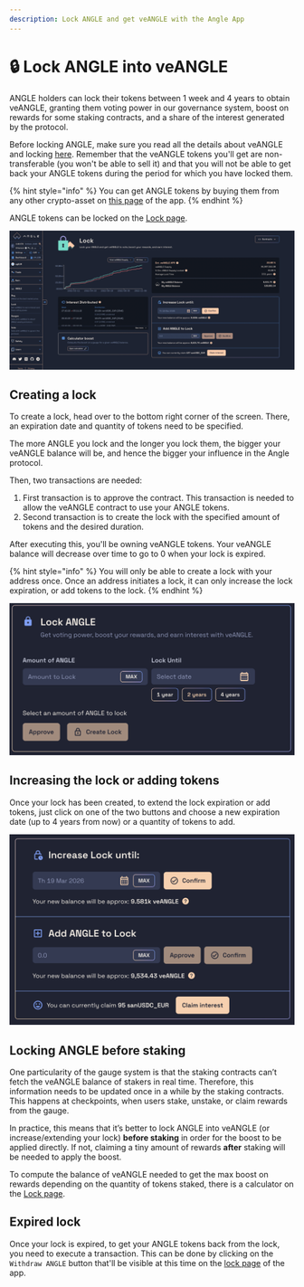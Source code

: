 ```yaml
---
description: Lock ANGLE and get veANGLE with the Angle App
---
```


# 🔒 Lock ANGLE into veANGLE

ANGLE holders can lock their tokens between 1 week and 4 years to obtain veANGLE, granting them voting power in our governance system, boost on rewards for some staking contracts, and a share of the interest generated by the protocol.

Before locking ANGLE, make sure you read all the details about veANGLE and locking [here](../../governance/veANGLE/). Remember that the veANGLE tokens you'll get are non-transferable (you won't be able to sell it) and that you will not be able to get back your ANGLE tokens during the period for which you have locked them.

{% hint style="info" %}
You can get ANGLE tokens by buying them from any other crypto-asset on [this page](https://app.angle.money/buy) of the app.
{% endhint %}

ANGLE tokens can be locked on the [Lock page](https://app.angle.money/lock).

![ANGLE locking screen](/.gitbook/assets/angle-lock.png)

## Creating a lock

To create a lock, head over to the bottom right corner of the screen. There, an expiration date and quantity of tokens need to be specified.

The more ANGLE you lock and the longer you lock them, the bigger your veANGLE balance will be, and hence the bigger your influence in the Angle protocol.

Then, two transactions are needed:

1. First transaction is to approve the contract. This transaction is needed to allow the veANGLE contract to use your ANGLE tokens.
2. Second transaction is to create the lock with the specified amount of tokens and the desired duration.

After executing this, you'll be owning veANGLE tokens. Your veANGLE balance will decrease over time to go to 0 when your lock is expired.

{% hint style="info" %}
You will only be able to create a lock with your address once. Once an address initiates a lock, it can only increase the lock expiration, or add tokens to the lock.
{% endhint %}

![Locking veANGLE](/.gitbook/assets/locking-angle.png)

## Increasing the lock or adding tokens

Once your lock has been created, to extend the lock expiration or add tokens, just click on one of the two buttons and choose a new expiration date (up to 4 years from now) or a quantity of tokens to add.

![Modifying lock](/.gitbook/assets/modify-lock.png)

## Locking ANGLE before staking

One particularity of the gauge system is that the staking contracts can’t fetch the veANGLE balance of stakers in real time. Therefore, this information needs to be updated once in a while by the staking contracts. This happens at checkpoints, when users stake, unstake, or claim rewards from the gauge.

In practice, this means that it’s better to lock ANGLE into veANGLE (or increase/extending your lock) **before staking** in order for the boost to be applied directly. If not, claiming a tiny amount of rewards **after** staking will be needed to apply the boost.

To compute the balance of veANGLE needed to get the max boost on rewards depending on the quantity of tokens staked, there is a calculator on the [Lock page](https://app.angle.money/lock).

## Expired lock

Once your lock is expired, to get your ANGLE tokens back from the lock, you need to execute a transaction. This can be done by clicking on the `Withdraw ANGLE` button that'll be visible at this time on the [lock page](https://app.angle.money/lock) of the app.
